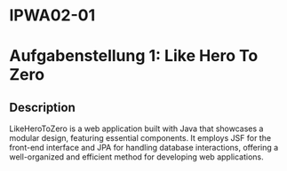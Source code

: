 # IPWA02-01
# Aufgabenstellung 1: Like Hero To Zero

## Description

LikeHeroToZero is a web application built with Java that showcases a modular design, featuring essential components.
It employs JSF for the front-end interface and JPA for handling database interactions, offering a well-organized and efficient method for developing web applications.
